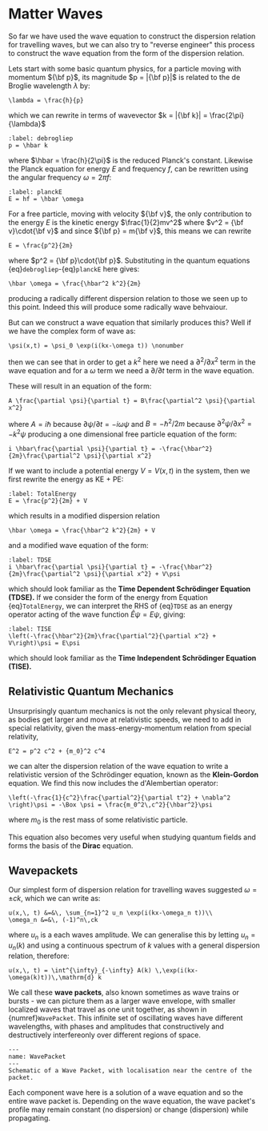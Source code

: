 # Matter Waves

So far we have used the wave equation to construct the dispersion relation for travelling waves, but we can also try to 
"reverse engineer" this process to construct the wave equation from the form of the dispersion relation.  

Lets start with some basic quantum physics, for a particle moving with momentum ${\bf p}$, its magnitude $p = |{\bf p}|$ 
is related to the de Broglie wavelength $\lambda$ by:
```{math}
\lambda = \frac{h}{p} 
```
which we can rewrite in terms of wavevector $k = |{\bf k}| = \frac{2\pi}{\lambda}$
```{math}
:label: debrogliep
p = \hbar k
```
where $\hbar = \frac{h}{2\pi}$ is the reduced Planck's constant.  Likewise the Planck equation for energy $E$ and 
frequency $f$, can be rewritten using the angular frequency $\omega = 2 \pi f$:
```{math}
:label: planckE
E = hf = \hbar \omega

```
For a free particle, moving with velocity ${\bf v}$, the only contribution to the energy $E$ is the kinetic energy 
$\frac{1}{2}mv^2$ where $v^2 = {\bf v}\cdot{\bf v}$ and since ${\bf p} = m{\bf v}$, this means we can rewrite 
```{math}
E = \frac{p^2}{2m}
```
where $p^2 = {\bf p}\cdot{\bf p}$.  Substituting in the quantum equations {eq}`debrogliep`-{eq}`planckE` here gives:
```{math}
\hbar \omega = \frac{\hbar^2 k^2}{2m}
```
producing a radically different dispersion relation to those we seen up to this point. Indeed this will produce some radically 
wave behvaiour.

But can we construct a wave equation that similarly produces this? Well if we have the complex form of wave as:
```{math}
\psi(x,t) = \psi_0 \exp(i(kx-\omega t)) \nonumber
```
then we can see that in order to get a $k^2$ here we need a $\partial^2/\partial x^2$ term in the wave equation 
and for a $\omega$ term we need a $\partial/\partial t$ term in the wave equation.  

These will result in an equation of the form:
```{math}
A \frac{\partial \psi}{\partial t} = B\frac{\partial^2 \psi}{\partial x^2}
```
where $A = i \hbar$ because $\partial \psi/\partial t = -i\omega \psi$ and $B = -\hbar^2/2m$ 
because $\partial^2 \psi/\partial x^2 = -k^2 \psi$ producing a one dimensional free particle equation of the form:
```{math}
i \hbar\frac{\partial \psi}{\partial t} = -\frac{\hbar^2}{2m}\frac{\partial^2 \psi}{\partial x^2}
```
If we want to include a potential energy $V = V(x,t)$ in the system, then we first rewrite the energy as KE + PE:
```{math}
:label: TotalEnergy
E = \frac{p^2}{2m} + V
```
which results in a modified dispersion relation
```{math}
\hbar \omega = \frac{\hbar^2 k^2}{2m} + V
```
and a modified wave equation of the form:
```{math}
:label: TDSE
i \hbar\frac{\partial \psi}{\partial t} = -\frac{\hbar^2}{2m}\frac{\partial^2 \psi}{\partial x^2} + V\psi
```
which should look familiar as the <b>Time Dependent Schrödinger Equation (TDSE).</b>  If we consider the form of the energy
from Equation {eq}`TotalEnergy`, we can interpret the RHS of {eq}`TDSE` as an energy operator acting of the wave function $\hat{E}\psi = E\psi$, 
giving:
```{math}
:label: TISE
\left(-\frac{\hbar^2}{2m}\frac{\partial^2}{\partial x^2} + V\right)\psi = E\psi
```
which should look familiar as the <b>Time Independent Schrödinger Equation (TISE).</b> 

## Relativistic Quantum Mechanics
Unsurprisingly quantum mechanics is not the only relevant physical theory, as bodies get larger and move at relativistic speeds, we need to add in
special relativity, given the mass-energy-momentum relation from special relativity, 
```{math} 
E^2 = p^2 c^2 + {m_0}^2 c^4
```
we can alter the dispersion relation of the wave equation to write a relativistic version of the Schrödinger equation, known as the <b>Klein-Gordon</b> equation.
We find this now includes the d'Alembertian operator:
```{math}
\left(-\frac{1}{c^2}\frac{\partial^2}{\partial t^2} + \nabla^2 \right)\psi = -\Box \psi = \frac{m_0^2\,c^2}{\hbar^2}\psi
``` 
where $m_0$ is the rest mass of some relativistic particle.  

This equation also becomes very useful when studying quantum fields and forms the basis of the <b>Dirac</b> equation.

## Wavepackets
Our simplest form of dispersion relation for travelling waves suggested $\omega = \pm ck$, which we can write as:
```{math}
u(x,\, t) &=&\, \sum_{n=1}^2 u_n \exp(i(kx-\omega_n t))\\
\omega_n &=&\, (-1)^n\,ck 
```
where $u_n$ is a each waves amplitude.  We can generalise this by letting $u_n = u_n(k)$ and using a continuous spectrum of $k$ values with a general
dispersion relation, therefore:

```{math}
u(x,\, t) = \int^{\infty}_{-\infty} A(k) \,\exp(i(kx-\omega(k)t))\,\mathrm{d} k
```

We call these <b>wave packets</b>, also known sometimes as wave trains or bursts - we can picture them as a larger wave envelope, with smaller localized waves 
that travel as one unit together, as shown in {numref}`WavePacket`.  This infinite set of oscillating waves have different wavelengths, with phases 
and amplitudes that constructively and destructively interfereonly over different regions of space.

```{figure} ../figures/WavePacket.png
---
name: WavePacket
---
Schematic of a Wave Packet, with localisation near the centre of the packet.
```
Each component wave here is a solution of a wave equation and so the entire wave packet is.  Depending on the wave equation, 
the wave packet's profile may remain constant (no dispersion) or change (dispersion) while propagating. 




